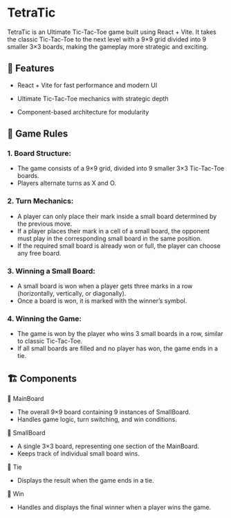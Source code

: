 # TetraTic

TetraTic is an Ultimate Tic-Tac-Toe game built using React + Vite. It takes the classic Tic-Tac-Toe to the next level with a 9×9 grid divided into 9 smaller 3×3 boards, making the gameplay more strategic and exciting.

## 🚀 Features

- React + Vite for fast performance and modern UI

- Ultimate Tic-Tac-Toe mechanics with strategic depth

- Component-based architecture for modularity

## 🎯 Game Rules

### 1. Board Structure:

- The game consists of a 9×9 grid, divided into 9 smaller 3×3 Tic-Tac-Toe boards.
- Players alternate turns as X and O.

### 2. Turn Mechanics:

- A player can only place their mark inside a small board determined by the previous move.
- If a player places their mark in a cell of a small board, the opponent must play in the corresponding small board in the same position.
- If the required small board is already won or full, the player can choose any free board.

### 3. Winning a Small Board:

- A small board is won when a player gets three marks in a row (horizontally, vertically, or diagonally).
- Once a board is won, it is marked with the winner’s symbol.
  
### 4. Winning the Game:

- The game is won by the player who wins 3 small boards in a row, similar to classic Tic-Tac-Toe.
- If all small boards are filled and no player has won, the game ends in a tie.

## 🏗️ Components

🔹 MainBoard

- The overall 9×9 board containing 9 instances of SmallBoard.
- Handles game logic, turn switching, and win conditions.

🔹 SmallBoard

- A single 3×3 board, representing one section of the MainBoard.
- Keeps track of individual small board wins.

🔹 Tie

- Displays the result when the game ends in a tie.

🔹 Win

- Handles and displays the final winner when a player wins the game.


